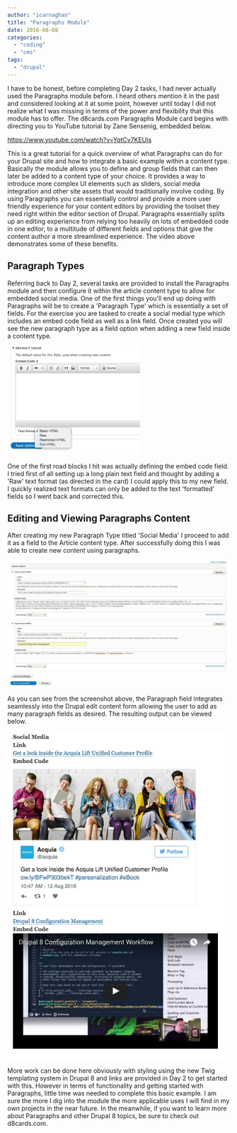 ```yaml
---
author: "icarnaghan"
title: "Paragraphs Module"
date: 2016-08-08
categories: 
  - "coding"
  - "cms"
tags: 
  - "drupal"
---
```


I have to be honest, before completing Day 2 tasks, I had never actually used the Paragraphs module before. I heard others mention it in the past and considered looking at it at some point, however until today I did not realize what I was missing in terms of the power and flexibility that this module has to offer. The d8cards.com Paragraphs Module card begins with directing you to YouTube tutorial by Zane Sensenig, embedded below.

https://www.youtube.com/watch?v=YqtCv7KEUis

This is a great tutorial for a quick overview of what Paragraphs can do for your Drupal site and how to integrate a basic example within a content type. Basically the module allows you to define and group fields that can then later be added to a content type of your choice. It provides a way to introduce more complex UI elements such as sliders, social media integration and other site assets that would traditionally involve coding. By using Paragraphs you can essentially control and provide a more user friendly experience for your content editors by providing the toolset they need right within the editor section of Drupal. Paragraphs essentially splits up an editing experience from relying too heavily on lots of embedded code in one editor, to a multitude of different fields and options that give the content author a more streamlined experience. The video above demonstrates some of these benefits.

## Paragraph Types

Referring back to Day 2, several tasks are provided to install the Paragraphs module and then configure it within the article content type to allow for embedded social media. One of the first things you'll end up doing with Paragraphs will be to create a 'Paragraph Type' which is essentially a set of fields. For the exercise you are tasked to create a social medial type which includes an embed code field as well as a link field. Once created you will see the new paragraph type as a field option when adding a new field inside a content type.

![Screen Shot 2016-08-14 at 2.50.33 PM](images/Screen-Shot-2016-08-14-at-2.50.33-PM-300x246.png)

One of the first road blocks I hit was actually defining the embed code field. I tried first of all setting up a long plain text field and thought by adding a 'Raw' text format (as directed in the card) I could apply this to my new field. I quickly realized text formats can only be added to the text 'formatted' fields so I went back and corrected this.

## Editing and Viewing Paragraphs Content

After creating my new Paragraph Type titled 'Social Media' I proceed to add it as a field to the Article content type. After successfully doing this I was able to create new content using paragraphs.

![socialedit](images/socialedit-1024x582.jpg)

As you can see from the screenshot above, the Paragraph field integrates seamlessly into the Drupal edit content form allowing the user to add as many paragraph fields as desired. The resulting output can be viewed below.

![socialsave](images/socialsave.jpg)

More work can be done here obviously with styling using the new Twig templating system in Drupal 8 and links are provided in Day 2 to get started with this. However in terms of functionality and getting started with Paragraphs, little time was needed to complete this basic example. I am sure the more I dig into the module the more applicable uses I will find in my own projects in the near future. In the meanwhile, if you want to learn more about Paragraphs and other Drupal 8 topics, be sure to check out d8cards.com.
